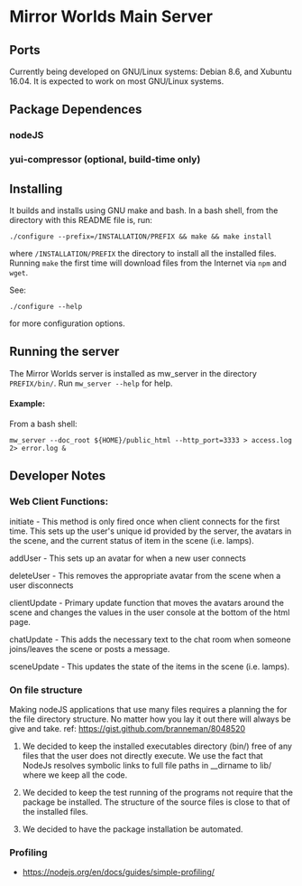 # Mirror Worlds Main Server


## Ports

Currently being developed on GNU/Linux systems: Debian 8.6, and Xubuntu
16.04.  It is expected to work on most GNU/Linux systems.


## Package Dependences


### nodeJS

### yui-compressor (optional, build-time only)


## Installing

It builds and installs using GNU make and bash.  In a bash shell, from
the directory with this README file is, run:


```
./configure --prefix=/INSTALLATION/PREFIX && make && make install
```
where ```/INSTALLATION/PREFIX``` the directory to install all the
installed files.  Running ```make``` the first time will download
files from the Internet via ```npm``` and ```wget```.

See:

```
./configure --help
```
for more configuration options.

## Running the server

The Mirror Worlds server is installed as mw_server in the directory
```PREFIX/bin/```.  Run
```mw_server --help```
for help.


#### Example:

From a bash shell:
```
mw_server --doc_root ${HOME}/public_html --http_port=3333 > access.log 2> error.log &
```



## Developer Notes

### Web Client Functions:

initiate - This method is only fired once when client connects for the 
first time. This sets up the user's unique id provided by the server, the
avatars in the scene, and the current status of item in the scene (i.e. lamps).
 
addUser - This sets up an avatar for when a new user connects

deleteUser - This removes the appropriate avatar from the scene when a user
disconnects

clientUpdate - Primary update function that moves the avatars around the scene
and changes the values in the user console at the bottom of the html page.

chatUpdate - This adds the necessary text to the chat room when someone 
joins/leaves the scene or posts a message.

sceneUpdate - This updates the state of the items in the scene (i.e. lamps).

### On file structure

Making nodeJS applications that use many files requires a planning the for
the file directory structure.  No matter how you lay it out there will
always be give and take.  ref: https://gist.github.com/branneman/8048520

1. We decided to keep the installed executables directory (bin/) free of
   any files that the user does not directly execute.  We use the fact
   that NodeJs resolves symbolic links to full file paths in __dirname to
   lib/ where we keep all the code.

2. We decided to keep the test running of the programs not require that
   the package be installed.  The structure of the source files is close
   to that of the installed files.

3. We decided to have the package installation be automated.


### Profiling
- https://nodejs.org/en/docs/guides/simple-profiling/
